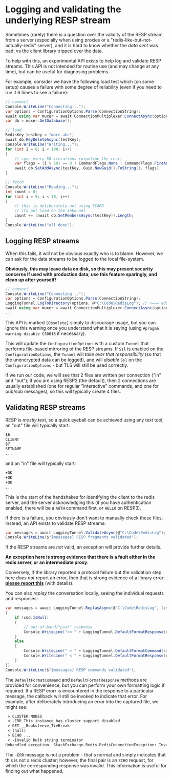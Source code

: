 Logging and validating the underlying RESP stream
===

Sometimes (rarely) there is a question over the validity of the RESP stream from a server (especially when using proxies
or a "redis-like-but-not-actually-redis" server), and it is hard to know whether the *data sent* was bad, vs
the client library tripped over the data.

To help with this, an experimental API exists to help log and validate RESP streams. This API is not intended
for routine use (and may change at any time), but can be useful for diagnosing problems.

For example, consider we have the following load test which (on some setup) causes a failure with some
degree of reliability (even if you need to run it 6 times to see a failure):

``` c#
// connect
Console.WriteLine("Connecting...");
var options = ConfigurationOptions.Parse(ConnectionString);
await using var muxer = await ConnectionMultiplexer.ConnectAsync(options);
var db = muxer.GetDatabase();

// load
RedisKey testKey = "marc_abc";
await db.KeyDeleteAsync(testKey);
Console.WriteLine("Writing...");
for (int i = 0; i < 100; i++)
{
    // sync every 50 iterations (pipeline the rest)
    var flags = (i % 50) == 0 ? CommandFlags.None : CommandFlags.FireAndForget;
    await db.SetAddAsync(testKey, Guid.NewGuid().ToString(), flags);
}

// fetch
Console.WriteLine("Reading...");
int count = 0;
for (int i = 0; i < 10; i++)
{
    // this is deliberately not using SCARD
    // (to put load on the inbound)
    count += (await db.SetMembersAsync(testKey)).Length;
}
Console.WriteLine("all done");
```

## Logging RESP streams

When this fails, it will not be obvious exactly who is to blame. However, we can ask for the data streams
to be logged to the local file-system.

**Obviously, this may leave data on disk, so this may present security concerns if used with production data; use
this feature sparingly, and clean up after yourself!**

``` c#
// connect
Console.WriteLine("Connecting...");
var options = ConfigurationOptions.Parse(ConnectionString);
LoggingTunnel.LogToDirectory(options, @"C:\Code\RedisLog"); // <=== added!
await using var muxer = await ConnectionMultiplexer.ConnectAsync(options);
...
```

This API is marked `[Obsolete]` simply to discourage usage, but you can ignore this warning once you
understand what it is saying (using `#pragma warning disable CS0618` if necessary).

This will update the `ConfigurationOptions` with a custom `Tunnel` that performs file-based mirroring
of the RESP streams. If `Ssl` is enabled on the `ConfigurationOptions`, the `Tunnel` will *take over that responsibility*
(so that the unencrypted data can be logged), and will *disable* `Ssl` on the `ConfigurationOptions` - but TLS
will still be used correctly.

If we run our code, we will see that 2 files are written per connection ("in" and "out"); if you are using RESP2 (the default),
then 2 connections are usually established (one for regular "interactive" commands, and one for pub/sub messages), so this will
typically create 4 files.

## Validating RESP streams

RESP is *mostly* text, so a quick eyeball can be achieved using any text tool; an "out" file will typically start:

``` txt
$6
CLIENT
$7
SETNAME
...
```

and an "in" file will typically start:

``` txt
+OK
+OK
+OK
...
```

This is the start of the handshakes for identifying the client to the redis server, and the server acknowledging this (if
you have authentication enabled, there will be a `AUTH` command first, or `HELLO` on RESP3).

If there is a failure, you obviously don't want to manually check these files. Instead, an API exists to validate RESP streams:

``` c#
var messages = await LoggingTunnel.ValidateAsync(@"C:\Code\RedisLog");
Console.WriteLine($"{messages} RESP fragments validated");
```

If the RESP streams are *not* valid, an exception will provide further details.

**An exception here is strong evidence that there is a fault either in the redis server, or an intermediate proxy**.

Conversely, if the library reported a protocol failure but the validation step here *does not* report an error, then
that is strong evidence of a library error; [**please report this**](https://github.com/StackExchange/StackExchange.Redis/issues/new) (with details).

You can also *replay* the conversation locally, seeing the individual requests and responses:

``` c#
var messages = await LoggingTunnel.ReplayAsync(@"C:\Code\RedisLog", (cmd, resp) =>
{
    if (cmd.IsNull)
    {
        // out-of-band/"push" response
        Console.WriteLine("<< " + LoggingTunnel.DefaultFormatResponse(resp));
    }
    else
    {
        Console.WriteLine(" > " + LoggingTunnel.DefaultFormatCommand(cmd));
        Console.WriteLine(" < " + LoggingTunnel.DefaultFormatResponse(resp));
    }
});
Console.WriteLine($"{messages} RESP commands validated");
```

The `DefaultFormatCommand` and `DefaultFormatResponse` methods are provided for convenience, but you
can perform your own formatting logic if required. If a RESP erorr is encountered in the response to
a particular message, the callback will still be invoked to indicate that error. For example, after deliberately
introducing an error into the captured file, we might see:

``` txt
 > CLUSTER NODES
 < -ERR This instance has cluster support disabled
 > GET __Booksleeve_TieBreak
 < (null)
 > ECHO ...
 < -Invalid bulk string terminator
Unhandled exception. StackExchange.Redis.RedisConnectionException: Invalid bulk string terminator
```

The `-ERR` message is not a problem - that's normal and simply indicates that this is not a redis cluster; however, the
final pair is an `ECHO` request, for which the corresponding response was invalid. This information is useful for finding
out what happened.